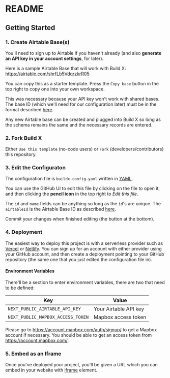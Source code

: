 # README

## Getting Started

### 1. Create Airtable Base(s)

You'll need to sign up to Airtable if you haven't already (and also **generate an API key in your account settings**, for later).

Here is a sample Airtable Base that will work with Build X: https://airtable.com/shrfLb5VdqrzkrR05

You can copy this as a starter template. Press the `Copy base` button in the top right to copy one into your own workspace.

This was necessary because your API key won't work with shared bases. The base ID (which we'll need for our configuration later) must be in the format described [here](https://support.airtable.com/hc/en-us/articles/4405741487383-Understanding-Airtable-IDs).

Any new Airtable base can be created and plugged into Build X so long as the schema remains the same and the necessary records are entered.

### 2. Fork Build X

Either `Use this template` (no-code users) or `Fork` (developers/contributors) this repository.

### 3. Edit the Configuraton

The configuration file is `buildx.config.yaml` written in [YAML](https://docs.ansible.com/ansible/latest/reference_appendices/YAMLSyntax.html#yaml-basics).

You can use the GitHub UI to edit this file by clicking on the file to open it, and then clicking the **pencil icon** in the top right to _Edit this file_.

The `id` and `name` fields can be anything so long as the `id`'s are unique. The `airtableId` is the Airtable Base ID as described [here](https://support.airtable.com/hc/en-us/articles/4405741487383-Understanding-Airtable-IDs).

Commit your changes when finished editing (the button at the bottom).

### 4. Deployment

The easiest way to deploy this project is with a serverless provider such as [Vercel](https://vercel.com) or [Netlify](https://netlify.com). You can sign up for an account with either provider using your GitHub account, and then create a deployment pointing to your GitHub repository (the same one that you just edited the configuration file in).

#### Environment Variables

There'll be a section to enter environment variables, there are two that need to be defined:

| Key                               | Value                 |
| --------------------------------- | --------------------- |
| `NEXT_PUBLIC_AIRTABLE_API_KEY`    | Your Airtable API key |
| `NEXT_PUBLIC_MAPBOX_ACCESS_TOKEN` | Mapbox access token   |

Please go to https://account.mapbox.com/auth/signup/ to get a Mapbox account if necessary. You should be able to get an access token from https://account.mapbox.com/.

### 5. Embed as an Iframe

Once you've deployed your project, you'll be given a URL which you can embed in your website with [iframe](https://developer.mozilla.org/en-US/docs/Web/HTML/Element/iframe) element.
